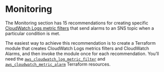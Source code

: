 # Monitoring

The Monitoring section has 15 recommendations for creating specific
[CloudWatch Logs metric
filters](https://docs.aws.amazon.com/AmazonCloudWatch/latest/logs/MonitoringPolicyExamples.html) that send alarms to an SNS topic when a particular condition is met.

The easiest way to achieve this recommendation is to create a Terraform module that creates CloudWatch Logs metrics
filters and CloudWatch Alarms, and then invoke the module once for each recommendation. You’ll need the
[`aws_cloudwatch_log_metric_filter`](https://www.terraform.io/docs/providers/aws/r/cloudwatch_log_metric_filter.html)
and [`aws_cloudwatch_metric_alarm`](https://www.terraform.io/docs/providers/aws/r/cloudwatch_metric_alarm.html)
Terraform resources.
